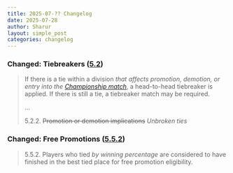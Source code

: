```yaml
---
title: 2025-07-?? Changelog
date: 2025-07-28
author: Sharur
layout: simple_post
categories: changelog
---
```

### Changed: Tiebreakers ([5.2](/rules#5.2))

> If there is a tie within a division *that affects promotion, demotion, or entry into the [Championship match](/rules#5.7)*, a head-to-head tiebreaker is applied. If there is still a tie, a tiebreaker match may be required.
>
> ...
>
> 5.2.2. ~~Promotion or demotion implications~~ *Unbroken ties*

### Changed: Free Promotions ([5.5.2](/rules#5.5.2))

> 5.5.2. Players who tied *by winning percentage* are considered to have finished in the best tied place for free promotion eligibility.